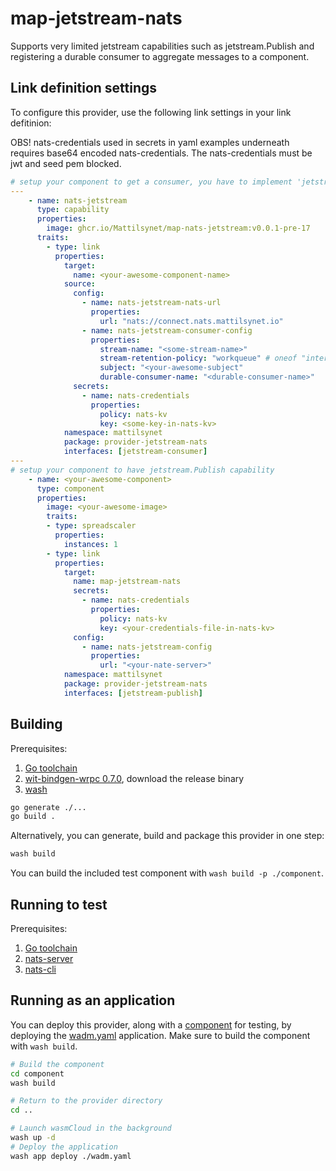 # map-jetstream-nats
Supports very limited jetstream capabilities such as jetstream.Publish and registering a durable consumer to aggregate messages to a component.

## Link definition settings 
To configure this provider, use the following link settings in your link defitinion:

OBS! nats-credentials used in secrets in yaml examples underneath requires base64 encoded nats-credentials. The nats-credentials must be jwt and seed pem blocked.

```yaml
# setup your component to get a consumer, you have to implement 'jetstream-consumer' in your component
---
    - name: nats-jetstream
      type: capability
      properties:
        image: ghcr.io/Mattilsynet/map-nats-jetstream:v0.0.1-pre-17
      traits:
        - type: link
          properties:
            target: 
              name: <your-awesome-component-name>
            source:
              config:
                - name: nats-jetstream-nats-url
                  properties:
                    url: "nats://connect.nats.mattilsynet.io"
                - name: nats-jetstream-consumer-config
                  properties:
                    stream-name: "<some-stream-name>"
                    stream-retention-policy: "workqueue" # oneof "interest, workqueue, limits"
                    subject: "<your-awesome-subject"
                    durable-consumer-name: "<durable-consumer-name>"
              secrets:
                - name: nats-credentials
                  properties:
                    policy: nats-kv
                    key: <some-key-in-nats-kv>
            namespace: mattilsynet
            package: provider-jetstream-nats
            interfaces: [jetstream-consumer]
---
# setup your component to have jetstream.Publish capability
    - name: <your-awesome-component>
      type: component
      properties:
        image: <your-awesome-image>
        traits:
        - type: spreadscaler
          properties:
            instances: 1
        - type: link
          properties:
            target:
              name: map-jetstream-nats
              secrets:
                - name: nats-credentials
                  properties:
                    policy: nats-kv
                    key: <your-credentials-file-in-nats-kv>
              config:
                - name: nats-jetstream-config
                  properties:
                    url: "<your-nate-server>"
            namespace: mattilsynet
            package: provider-jetstream-nats
            interfaces: [jetstream-publish]
```
## Building

Prerequisites:

1. [Go toolchain](https://go.dev/doc/install)
1. [wit-bindgen-wrpc 0.7.0](https://github.com/bytecodealliance/wrpc), download the release binary
1. [wash](https://wasmcloud.com/docs/installation)

```bash
go generate ./...
go build .
```

Alternatively, you can generate, build and package this provider in one step:

```bash
wash build
```

You can build the included test component with `wash build -p ./component`.

## Running to test

Prerequisites:

1. [Go toolchain](https://go.dev/doc/install)
1. [nats-server](https://github.com/nats-io/nats-server)
1. [nats-cli](https://github.com/nats-io/natscli)

## Running as an application

You can deploy this provider, along with a [component](../component/) for testing, by deploying the [wadm.yaml](./wadm.yaml) application. Make sure to build the component with `wash build`.

```bash
# Build the component
cd component
wash build

# Return to the provider directory
cd ..

# Launch wasmCloud in the background
wash up -d
# Deploy the application
wash app deploy ./wadm.yaml
```
